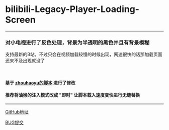# bilibili-Legacy-Player-Loading-Screen
---
### 对小电视进行了反色处理，背景为半透明的黑色并且有背景模糊
支持最新的B站，不过只会在视频加载较慢的时候出现，网速很快的话那加载页面还来不及出现就没了

<br>

#### 基于 [zhouhaoyu的脚本](https://greasyfork.org/zh-CN/scripts/408399-bilibili-%E7%88%B7%E9%9D%92%E5%9B%9E) 进行了修改

#### 推荐将油猴的注入模式改成 "即时" 让脚本载入速度变快进行无缝替换

---

[GitHub地址](https://github.com/Aira-Sakuranomiya/bilibili-Legacy-Player-Loading-Screen/)

[BUG提交](https://github.com/Aira-Sakuranomiya/bilibili-Legacy-Player-Loading-Screen/issues/)